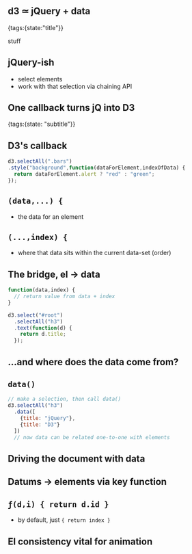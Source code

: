 ## d3 ≃ jQuery + data
{tags:{state:"title"}}

stuff

## jQuery-ish

- select elements
- work with that selection via chaining API

<section>
<script type=code-example-alongside>
  <div id=familiar>
    <h3>Hi</h3>
    <a>jQuery</a>
    <a>MDN docs</a>
  </div>
</script>
<div class=little-console></div>
<script type=cheat>
  d3.selectAll("#familiar a").attr("href","http://google.com");
</script>
</section>

## One callback turns jQ into D3
{tags:{state: "subtitle"}}


## D3's callback

```javascript
d3.selectAll(".bars")
.style("background",function(dataForElement,indexOfData) {
  return dataForElement.alert ? "red" : "green";
});
```
## `(data,...) {`

- the data for an element

## `(...,index) {`

- where that data sits within the current data-set (order)

## The bridge, el -> data

```javascript
function(data,index) {
  // return value from data + index
}
```

```javascript
d3.select("#root")
  .selectAll("h3")
  .text(function(d) {
    return d.title;
  });
```
## ...and where does the data come from?

## `data()`

```javascript
// make a selection, then call data()
d3.selectAll("h3")
  .data([
    {title: "jQuery"},
    {title: "D3"}
  ])
  // now data can be related one-to-one with elements
```

## Driving the document with data

<script type=code-example-alongside>
  <h3 class=drive-me></h3>
  <h3 class=drive-me></h3>
</script>
<div class=little-console></div>

<script type=cheat>
  d3.selectAll(".drive-me").data([{title:"hi"},{title:"jquery"}]).text(function(d) { return d.title })
</script>

## Datums -> elements via key function

## `ƒ(d,i) { return d.id }`

- by default, just `{ return index }`

## El consistency vital for animation

<div id=comparisons></div>
